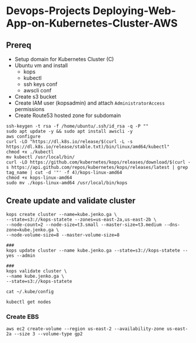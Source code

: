 # Devops-Projects Deploying-Web-App-on-Kubernetes-Cluster-AWS
## Prereq

* Setup domain for Kubernetes Cluster (C)
* Ubuntu vm and install
  * kops
  * kubectl
  * ssh keys conf
  * awscli conf
* Create s3 bucket
* Create IAM user (kopsadmin) and attach `AdministratorAccess` permissions
* Create Route53 hosted zone for subdomain


```
ssh-keygen -t rsa -f /home/ubuntu/.ssh/id_rsa -q -P ""
sudo apt update -y && sudo apt install awscli -y
aws configure
curl -LO "https://dl.k8s.io/release/$(curl -L -s https://dl.k8s.io/release/stable.txt)/bin/linux/amd64/kubectl"
chmod +x ./kubectl
mv kubectl /usr/local/bin/
curl -LO https://github.com/kubernetes/kops/releases/download/$(curl -s https://api.github.com/repos/kubernetes/kops/releases/latest | grep tag_name | cut -d '"' -f 4)/kops-linux-amd64
chmod +x kops-linux-amd64
sudo mv ./kops-linux-amd64 /usr/local/bin/kops
```

## Create update and validate cluster

```
kops create cluster --name=kube.jenko.ga \ 
--state=s3://kops-statete --zones=us-east-2a,us-east-2b \ 
--node-count=2 --node-size=t3.small --master-size=t3.medium --dns-zone=kube.jenko.ga \ 
--node-volume-size=8 --master-volume-size=8

###
kops update cluster --name kube.jenko.ga --state=s3://kops-statete --yes --admin

###
kops validate cluster \
--name kube.jenko.ga \
--state=s3://kops-statete

cat ~/.kube/config

kubectl get nodes
```

### Create EBS

`aws ec2 create-volume --region us-east-2 --availability-zone us-east-2a --size 3 --volume-type gp2`

